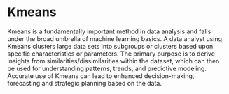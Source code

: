 # Kmeans 

Kmeans is a fundamentally important method in data analysis and falls under the broad umbrella of machine learning basics. A data analyst using Kmeans clusters large data sets into subgroups or clusters based upon specific characteristics or parameters. The primary purpose is to derive insights from similarities/dissimilarities within the dataset, which can then be used for understanding patterns, trends, and predictive modeling. Accurate use of Kmeans can lead to enhanced decision-making, forecasting and strategic planning based on the data.